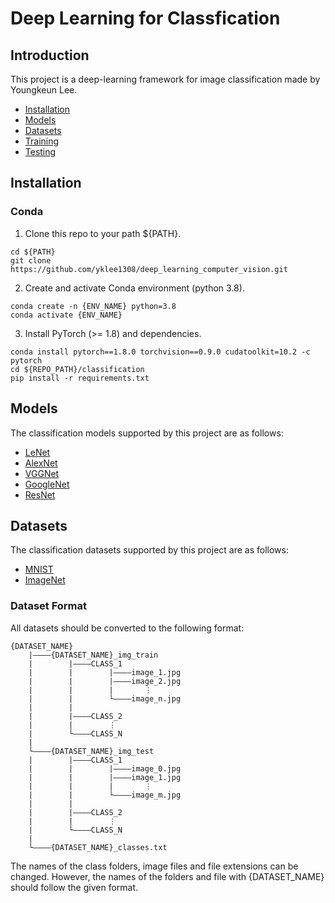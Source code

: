 # Deep Learning for Classfication
## Introduction
This project is a deep-learning framework for image classification made by Youngkeun Lee.

- [Installation](#Installation)
- [Models](#Models)
- [Datasets](#Datasets)
- [Training](#Training)
- [Testing](#Testing)

## Installation
### Conda
1. Clone this repo to your path ${PATH}.
```
cd ${PATH}
git clone https://github.com/yklee1308/deep_learning_computer_vision.git
```

2. Create and activate Conda environment (python 3.8).
```
conda create -n {ENV_NAME} python=3.8
conda activate {ENV_NAME}
```

3. Install PyTorch (>= 1.8) and dependencies.
```
conda install pytorch==1.8.0 torchvision==0.9.0 cudatoolkit=10.2 -c pytorch
cd ${REPO_PATH}/classification
pip install -r requirements.txt
```

## Models
The classification models supported by this project are as follows:
- [LeNet](http://vision.stanford.edu/cs598_spring07/papers/Lecun98.pdf)
- [AlexNet](https://proceedings.neurips.cc/paper_files/paper/2012/file/c399862d3b9d6b76c8436e924a68c45b-Paper.pdf)
- [VGGNet](https://arxiv.org/pdf/1409.1556.pdf)
- [GoogleNet](https://www.cv-foundation.org/openaccess/content_cvpr_2015/papers/Szegedy_Going_Deeper_With_2015_CVPR_paper.pdf)
- [ResNet](https://www.cv-foundation.org/openaccess/content_cvpr_2016/papers/He_Deep_Residual_Learning_CVPR_2016_paper.pdf)

## Datasets
The classification datasets supported by this project are as follows:
- [MNIST](https://yann.lecun.com/exdb/mnist/)
- [ImageNet](https://www.image-net.org/download.php)

### Dataset Format
All datasets should be converted to the following format:
```
{DATASET_NAME}
    |————{DATASET_NAME}_img_train
    |        |————CLASS_1
    |        |        |————image_1.jpg
    |        |        |————image_2.jpg
    |        |        |       ⋮ 
    |        |        └————image_n.jpg
    |        |
    |        |————CLASS_2
    |        |        ⋮
    |        └————CLASS_N
    |
    └————{DATASET_NAME}_img_test
    |        |————CLASS_1
    |        |        |————image_0.jpg
    |        |        |————image_1.jpg
    |        |        |       ⋮ 
    |        |        └————image_m.jpg
    |        |
    |        |————CLASS_2
    |        |        ⋮
    |        └————CLASS_N
    |
    └————{DATASET_NAME}_classes.txt
```
The names of the class folders, image files and file extensions can be changed. However, the names of the folders and file with {DATASET_NAME} should follow the given format.